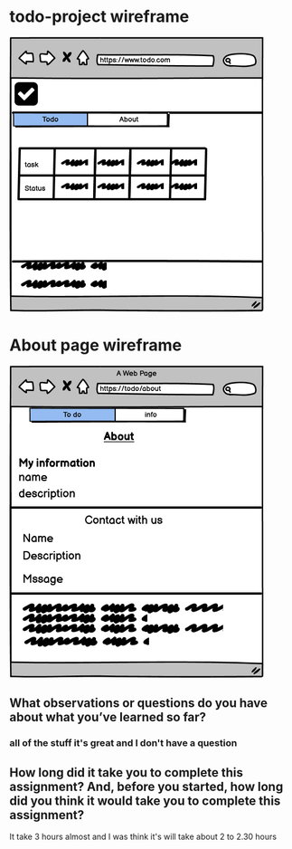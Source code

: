   
  # todo-project wireframe
![imge](todo%20.png)

# About page wireframe
![imeg](about%20.png)

## **What observations or questions do you have about what you’ve learned so far?**


### all of the stuff it's great and I don't have a question

## **How long did it take you to complete this assignment? And, before you started, how long did you think it would take you to complete this assignment?**

It take 3 hours almost and I was think it's will take about 2 to 2.30 hours